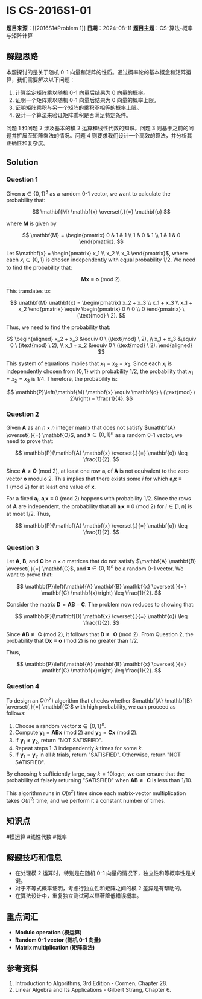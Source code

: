 # IS CS-2016S1-01

**题目来源**：[[2016S1#Problem 1]]
**日期**：2024-08-11
**题目主题**：CS-算法-概率与矩阵计算

## 解题思路

本题探讨的是关于随机 0-1 向量和矩阵的性质。通过概率论的基本概念和矩阵运算，我们需要解决以下问题：

1. 计算给定矩阵乘以随机 0-1 向量后结果为 0 向量的概率。
2. 证明一个矩阵乘以随机 0-1 向量后结果为 0 向量的概率上限。
3. 证明矩阵乘积与另一个矩阵的乘积不相等的概率上限。
4. 设计一个算法来验证矩阵乘积是否满足特定条件。

问题 1 和问题 2 涉及基本的模 2 运算和线性代数的知识。问题 3 则基于之前的问题并扩展至矩阵乘法的情况。问题 4 则要求我们设计一个高效的算法，并分析其正确性和复杂度。

## Solution

### Question 1

Given $\mathbf{x} \in \{0, 1\}^3$ as a random 0-1 vector, we want to calculate the probability that:

$$
\mathbf{M} \mathbf{x} \overset{.}{=} \mathbf{o}
$$

where $\mathbf{M}$ is given by

$$
\mathbf{M} = \begin{pmatrix}
0 & 1 & 1 \\
1 & 0 & 1 \\
1 & 1 & 0
\end{pmatrix}.
$$

Let $\mathbf{x} = \begin{pmatrix} x_1 \\ x_2 \\ x_3 \end{pmatrix}$, where each $x_i \in \{0, 1\}$ is chosen independently with equal probability $1/2$. We need to find the probability that:

$$
\mathbf{M} \mathbf{x} \equiv \mathbf{o} \ (\text{mod} \ 2).
$$

This translates to:

$$
\mathbf{M} \mathbf{x} = \begin{pmatrix} x_2 + x_3 \\ x_1 + x_3 \\ x_1 + x_2 \end{pmatrix} \equiv \begin{pmatrix} 0 \\ 0 \\ 0 \end{pmatrix} \ (\text{mod} \ 2).
$$

Thus, we need to find the probability that:

$$
\begin{aligned}
x_2 + x_3 &\equiv 0 \ (\text{mod} \ 2), \\
x_1 + x_3 &\equiv 0 \ (\text{mod} \ 2), \\
x_1 + x_2 &\equiv 0 \ (\text{mod} \ 2).
\end{aligned}
$$

This system of equations implies that $x_1 = x_2 = x_3$. Since each $x_i$ is independently chosen from $\{0, 1\}$ with probability $1/2$, the probability that $x_1 = x_2 = x_3$ is $1/4$. Therefore, the probability is:

$$
\mathbb{P}\left(\mathbf{M} \mathbf{x} \equiv \mathbf{o} \ (\text{mod} \ 2)\right) = \frac{1}{4}.
$$

### Question 2

Given $\mathbf{A}$ as an $n \times n$ integer matrix that does not satisfy $\mathbf{A} \overset{.}{=} \mathbf{O}$, and $\mathbf{x} \in \{0, 1\}^n$ as a random 0-1 vector, we need to prove that:

$$
\mathbb{P}(\mathbf{A} \mathbf{x} \overset{.}{=} \mathbf{o}) \leq \frac{1}{2}.
$$

Since $\mathbf{A} \neq \mathbf{O} \ (\text{mod} \ 2)$, at least one row $\mathbf{a}_i$ of $\mathbf{A}$ is not equivalent to the zero vector $\mathbf{o}$ modulo 2. This implies that there exists some $i$ for which $\mathbf{a}_i \mathbf{x} \equiv 1 \ (\text{mod} \ 2)$ for at least one value of $\mathbf{x}$.

For a fixed $\mathbf{a}_i$, $\mathbf{a}_i \mathbf{x} \equiv 0 \ (\text{mod} \ 2)$ happens with probability $1/2$. Since the rows of $\mathbf{A}$ are independent, the probability that all $\mathbf{a}_i \mathbf{x} \equiv 0 \ (\text{mod} \ 2)$ for $i \in [1, n]$ is at most $1/2$. Thus,

$$
\mathbb{P}(\mathbf{A} \mathbf{x} \overset{.}{=} \mathbf{o}) \leq \frac{1}{2}.
$$

### Question 3

Let $\mathbf{A}$, $\mathbf{B}$, and $\mathbf{C}$ be $n \times n$ matrices that do not satisfy $\mathbf{A} \mathbf{B} \overset{.}{=} \mathbf{C}$, and $\mathbf{x} \in \{0, 1\}^n$ be a random 0-1 vector. We want to prove that:

$$
\mathbb{P}\left(\mathbf{A} \mathbf{B} \mathbf{x} \overset{.}{=} \mathbf{C} \mathbf{x}\right) \leq \frac{1}{2}.
$$

Consider the matrix $\mathbf{D} = \mathbf{A} \mathbf{B} - \mathbf{C}$. The problem now reduces to showing that:

$$
\mathbb{P}(\mathbf{D} \mathbf{x} \overset{.}{=} \mathbf{o}) \leq \frac{1}{2}.
$$

Since $\mathbf{A} \mathbf{B} \not\equiv \mathbf{C} \ (\text{mod} \ 2)$, it follows that $\mathbf{D} \not\equiv \mathbf{O} \ (\text{mod} \ 2)$. From Question 2, the probability that $\mathbf{D} \mathbf{x} \equiv \mathbf{o} \ (\text{mod} \ 2)$ is no greater than $1/2$.

Thus,

$$
\mathbb{P}\left(\mathbf{A} \mathbf{B} \mathbf{x} \overset{.}{=} \mathbf{C} \mathbf{x}\right) \leq \frac{1}{2}.
$$

### Question 4

To design an $O(n^2)$ algorithm that checks whether $\mathbf{A} \mathbf{B} \overset{.}{=} \mathbf{C}$ with high probability, we can proceed as follows:

1. Choose a random vector $\mathbf{x} \in \{0, 1\}^n$.
2. Compute $\mathbf{y}_1 = \mathbf{A} \mathbf{B} \mathbf{x} \ (\text{mod} \ 2)$ and $\mathbf{y}_2 = \mathbf{C} \mathbf{x} \ (\text{mod} \ 2)$.
3. If $\mathbf{y}_1 \neq \mathbf{y}_2$, return "NOT SATISFIED".
4. Repeat steps 1-3 independently $k$ times for some $k$.
5. If $\mathbf{y}_1 = \mathbf{y}_2$ in all $k$ trials, return "SATISFIED". Otherwise, return "NOT SATISFIED".

By choosing $k$ sufficiently large, say $k = 10 \log n$, we can ensure that the probability of falsely returning "SATISFIED" when $\mathbf{A} \mathbf{B} \not\equiv \mathbf{C}$ is less than $1/10$.

This algorithm runs in $O(n^2)$ time since each matrix-vector multiplication takes $O(n^2)$ time, and we perform it a constant number of times.

## 知识点

#模运算 #线性代数 #概率

## 解题技巧和信息

- 在处理模 2 运算时，特别是在随机 0-1 向量的情况下，独立性和等概率性是关键。
- 对于不等式概率证明，考虑行独立性和矩阵之间的模 2 差异是有帮助的。
- 在算法设计中，重复独立测试可以显著降低错误概率。

## 重点词汇

- **Modulo operation (模运算)**
- **Random 0-1 vector (随机 0-1 向量)**
- **Matrix multiplication (矩阵乘法)**

## 参考资料

1. Introduction to Algorithms, 3rd Edition - Cormen, Chapter 28.
2. Linear Algebra and Its Applications - Gilbert Strang, Chapter 6.
